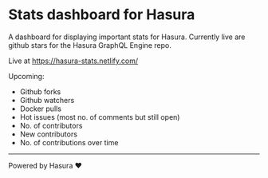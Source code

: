 # Stats dashboard for Hasura


A dashboard for displaying important stats for Hasura.
Currently live are github stars for the Hasura GraphQL Engine repo.

Live at https://hasura-stats.netlify.com/ 

Upcoming:

- Github forks
- Github watchers
- Docker pulls
- Hot issues (most no. of comments but still open)
- No. of contributors
- New contributors
- No. of contributions over time


----

Powered by Hasura ❤️
